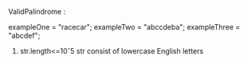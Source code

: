 ValidPalindrome :

exampleOne = "racecar"; 
exampleTwo = "abccdeba";
exampleThree = "abcdef";

1) str.length<=10ˆ5
str consist of lowercase English letters

